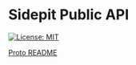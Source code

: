 # Sidepit Public API

[![License: MIT](https://img.shields.io/badge/License-MIT-yellow.svg)](https://opensource.org/licenses/MIT)

[Proto README](https://github.com/sidepit/Public-API-Data/blob/main/README.md)
